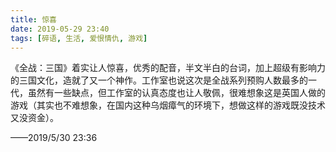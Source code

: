 ```yaml
---
title: 惊喜
date: 2019-05-29 23:40
tags: [碎语, 生活, 爱恨情仇, 游戏]
---
```


《全战：三国》着实让人惊喜，优秀的配音，半文半白的台词，加上超级有影响力的三国文化，造就了又一个神作。工作室也说这次是全战系列预购人数最多的一代，虽然有一些缺点，但工作室的认真态度也让人敬佩，很难想象这是英国人做的游戏（其实也不难想象，在国内这种乌烟瘴气的环境下，想做这样的游戏既没技术又没资金）。

——2019/5/30 23:36


